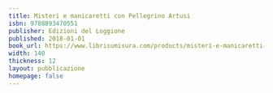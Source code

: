 ```yaml
---
title: Misteri e manicaretti con Pellegrino Artusi
isbn: 9788893470551
publisher: Edizioni del Loggione
published: 2018-01-01
book_url: https://www.librisumisura.com/products/misteri-e-manicaretti-a-bologna
width: 140
thickness: 12
layout: pubblicazione
homepage: false
---
```

